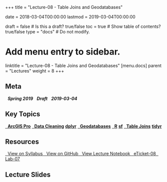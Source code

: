 +++
title = "Lecture-08 - Table Joins and Geodatabases"

date = 2018-03-04T00:00:00
lastmod = 2019-03-04T00:00:00

draft = false  # Is this a draft? true/false
toc = true  # Show table of contents? true/false
type = "docs"  # Do not modify.

# Add menu entry to sidebar.
linktitle = "Lecture-08 - Table Joins and Geodatabases"
[menu.docs]
  parent = "Lectures"
  weight = 8
+++

## Meta
<i class="meta-badge semester-sp19"><i class="far fa-calendar-alt fa-lg"></i>&nbsp; **Spring 2019** </i> 
<i class="meta-badge progress-draft"><i class="fas fa-tasks fa-lg"></i>&nbsp; **Draft** </i> 
<i class="meta-badge progress-update"><i class="far fa-clock fa-lg"></i>&nbsp; **2019-03-04** </i>

## Key Topics
<a class="meta-badge tool" href="/docs/topic-index/#a-d"><i class="fas fa-wrench fa-lg"></i>&nbsp; **ArcGIS Pro**</a>
<a class="meta-badge keyword" href="/docs/topic-index/#a-d"><i class="fas fa-tags fa-lg"></i>&nbsp; **Data Cleaning**</a> 
<a class="meta-badge package" href="/docs/topic-index/#a-d"><i class="fas fa-archive fa-lg"></i> **dplyr**</a> 
<a class="meta-badge keyword" href="/docs/topic-index/#a-d"><i class="fas fa-tags fa-lg"></i>&nbsp; **Geodatabases**</a> 
<a class="meta-badge tool" href="/docs/topic-index/#q-t"><i class="fas fa-wrench fa-lg"></i>&nbsp; **R**</a>
<a class="meta-badge package" href="/docs/topic-index/#q-t"><i class="fas fa-archive fa-lg"></i> **sf**</a> 
<a class="meta-badge keyword" href="/docs/topic-index/#q-t"><i class="fas fa-tags fa-lg"></i>&nbsp; **Table Joins**</a> 
<a class="meta-badge package" href="/docs/topic-index/#q-t"><i class="fas fa-archive fa-lg"></i> **tidyr**</a> 

## Resources
<a class="btn btn-outline-primary resource" href="https://slu-soc5650.github.io/syllabus/lecture-08-table-joins-data-storage.html" target="_blank"><i class="fas fa-book fa-lg"></i>&nbsp; View on Syllabus </a> 
<a class="btn btn-outline-primary resource" href="https://github.com/slu-soc5650/lecture-08" target="_blank"><i class="fab fa-github fa-lg"></i>&nbsp; View on GitHub </a> 
<a class="btn btn-outline-primary resource" href="http://slu-soc5650.github.io/lecture-08/index.nb.html" target="_blank"><i class="fab fa-markdown fa-lg"></i>&nbsp; View Lecture Notebook </a>
<a class="btn btn-outline-primary resource" href="https://goo.gl/forms/9tQMohHG36yqHmPw1" target="_blank"><i class="fab fa-google fa-lg"></i>&nbsp; eTicket-08 </a>
<a class="btn btn-outline-primary resource" href="https://github.com/slu-soc5650/lecture-08/blob/master/assignments/lab-07.pdf" target="_blank"><i class="fas fa-file-pdf fa-lg"></i>&nbsp; Lab-07 </a>

## Lecture Slides
<p> </p>
<script async class="speakerdeck-embed" data-id="ff6667777234406d8d79eb70633a28cf" data-ratio="1.33333333333333" src="//speakerdeck.com/assets/embed.js"></script>
<p> </p>

